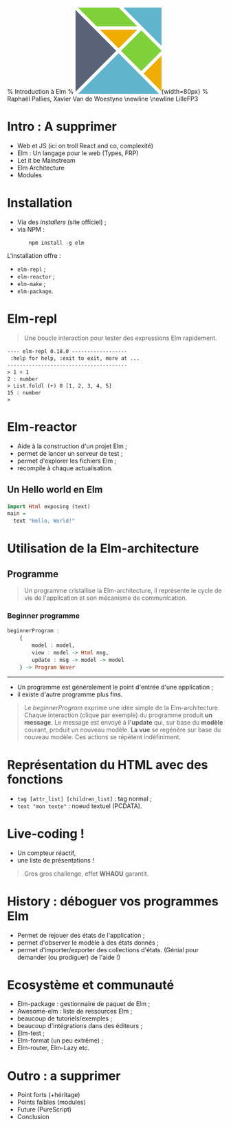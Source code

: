 % Introduction à Elm
% ![](images/logo.png){width=80px}
% Raphaël Pallies, Xavier Van de Woestyne \newline \newline LilleFP3

# Intro : A supprimer

-  Web et JS (ici on troll React and co, complexité)
-  Elm : Un langage pour le web (Types, FRP)
-  Let it be Mainstream
-  Elm Architecture
-  Modules



# Installation

- Via des *installers* (site officiel) ;
- via NPM :

```shell
       npm install -g elm
```

L'installation offre :

-  `elm-repl` ;
-  `elm-reactor` ;
-  `elm-make` ;
-  `elm-package`.

# Elm-repl

> Une boucle interaction pour tester des expressions Elm rapidement.


```shell
---- elm-repl 0.18.0 ------------------
 :help for help, :exit to exit, more at ...
---------------------------------------
> 1 + 1
2 : number
> List.foldl (+) 0 [1, 2, 3, 4, 5]
15 : number
>
```

# Elm-reactor

- Aide à la construction d'un projet Elm ;
- permet de lancer un serveur de test ;
- permet d'explorer les fichiers Elm ;
- recompile à chaque actualisation.

## Un Hello world en Elm

```haskell
import Html exposing (text)
main =
  text "Hello, World!"

```

# Utilisation de la Elm-architecture

## Programme
> Un programme cristallise la Elm-architecture,
> il représente le cycle de vie de l'application et
> son mécanisme de communication.

### Beginner programme

```haskell
beginnerProgram :
    {
        model : model,
        view : model -> Html msg,
        update : msg -> model -> model
    } -> Program Never
```

---

- Un programme est généralement le point d'entrée d'une application ;
- il existe d'autre programme plus fins.

> Le *beginnerProgram* exprime une idée simple de la Elm-architecture. Chaque
> interaction (clique par exemple) du programme produit **un message**. Le message
> est envoyé à **l'update** qui, sur base du **modèle** courant, produit un nouveau
> modèle. **La vue** se regénère sur base du nouveau modèle. Ces actions se répètent
> indéfiniment.


# Représentation du HTML avec des fonctions

-  `tag [attr_list] [children_list]` : tag normal ;
-  `text "mon texte"` : noeud textuel (PCDATA).

# Live-coding !

-  Un compteur réactif,
-  une liste de présentations !

> Gros gros challenge, effet **WHAOU** garantit.

# History : déboguer vos programmes Elm

-  Permet de rejouer des états de l'application ;
-  permet d'observer le modèle à des états donnés ;
-  permet d'importer/exporter des collections d'états. (Génial pour demander (ou prodiguer) de l'aide !)

# Ecosystème et communauté

-  Elm-package : gestionnaire de paquet de Elm ;
-  Awesome-elm : liste de ressources Elm ;
-  beaucoup de tutoriels/exemples ;
-  beaucoup d'intégrations dans des éditeurs ;
-  Elm-test ;
-  Elm-format (un peu extrême) ;
-  Elm-router, Elm-Lazy etc.


# Outro : a supprimer

-  Point forts (+héritage)
-  Points faibles (modules)
-  Future (PureScript)
-  Conclusion
